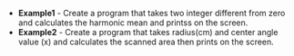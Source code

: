 * __Example1__ - Create a program that takes two integer different from zero and calculates the harmonic mean and printss on the screen.
* __Example2__ -  Create a program that takes radius(cm) and center angle value (x) and calculates the scanned area then prints on the screen.
